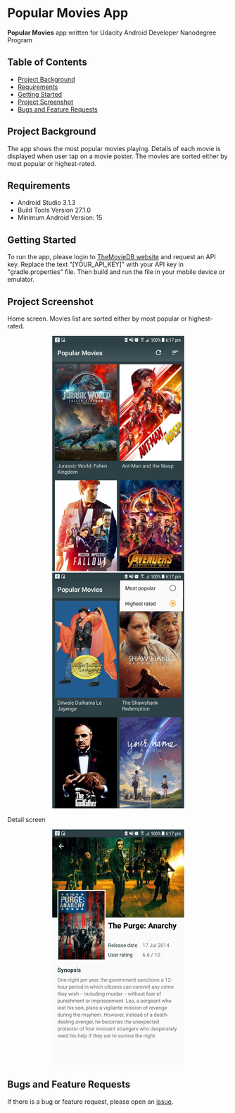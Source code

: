 # Popular Movies App
**Popular Movies** app written for Udacity Android Developer Nanodegree Program

## Table of Contents
* [Project Background](#project-background)
* [Requirements](#requirements)
* [Getting Started](#getting-started)
* [Project Screenshot](#project-screenshot)
* [Bugs and Feature Requests](#bugs-and-feature-requests)

## Project Background
 The app shows the most popular movies playing. Details of each movie is displayed when user tap on a movie poster. The movies are sorted either by most popular or highest-rated.

## Requirements
- Android Studio 3.1.3
- Build Tools Version 27.1.0
- Minimum Android Version: 15

## Getting Started
To run the app, please login to [TheMovieDB website](https://developers.themoviedb.org/3/getting-started/introduction) and request an API key. Replace the text "[YOUR_API_KEY]" with your API key in "gradle.properties" file. Then build and run the file in your mobile device or emulator.

## Project Screenshot
Home screen. Movies list are sorted either by most popular or highest-rated.
<p align="center">
    <img src="screenshot/Home.png" alt="Home screen" width="300">
    <img src="screenshot/Sort.png" alt="Sort by" width="300">
</p>

Detail screen
<p align="middle">
    <img src="screenshot/Detail.png" alt="Detail screen" width="300" hspace="20">
</p>

## Bugs and Feature Requests
If there is a bug or feature request, please open an [issue](https://github.com/eileenwong9305/Popular-Movies/compare/new).
